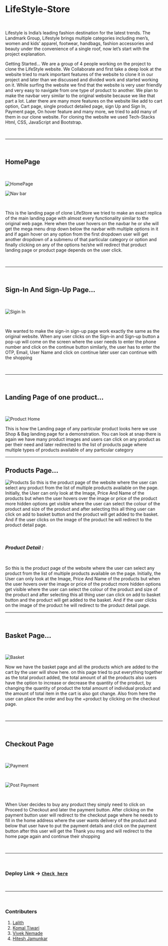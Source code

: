 # LifeStyle-Store

<br>

Lifestyle is India’s leading fashion destination for the latest trends. The Landmark Group, Lifestyle brings multiple categories including men’s, women and kids’ apparel, footwear, handbags, fashion accessories and beauty under the convenience of a single roof, now let’s start with the project explanation.

Getting Started…
We are a group of 4 people working on the project to clone the LifeStyle website. We Collaborate and first take a deep look at the website tried to mark important features of the website to clone it in our project and later than we discussed and divided work and started working on it.
While surfing the website we find that the website is very user friendly and very easy to navigate from one type of product to another. We plan to make the navbar very similar to the original website because we like that part a lot. Later there are many more features on the website like add to cart option, Cart page, single product detailed page, sign Up and Sign In, Payment page, On hover feature and many more, we tried to add many of them in our clone website. For cloning the website we used Tech-Stacks Html, CSS, JavaScript and Bootstrap.

<br>

---

<br>

## HomePage

<br>

![HomePage](https://github.com/G-LalithSai/LifeStyle-Store/raw/master/ScreenShots/Home.png)

![Nav bar](https://github.com/G-LalithSai/LifeStyle-Store/raw/master/ScreenShots/Nav%20bar.png)

<br>

This is the landing page of clone LifeStore we tried to make an exact replica of the main landing page with almost every functionality similar to the original web page. Here when the user hovers on the navbar he or she will get the mega menu drop down below the navbar with multiple options in it and if again hover on any option from the first dropdown user will get another dropdown of a submenu of that particular category or option and finally clicking on any of the options he/she will redirect that product landing page or product page depends on the user click.

<br>

---

<br>

## Sign-In And Sign-Up Page…

<br>

![Sigin In](https://github.com/G-LalithSai/LifeStyle-Store/raw/master/ScreenShots/Nav%20bar.png)

<br>

We wanted to make the sign-in sign-up page work exactly the same as the original website. When any user clicks on the Sign-in and Sign-up button a pop-up will come on the screen where the user needs to enter the phone number and click on the continue button similarly, the user has to enter the OTP, Email, User Name and click on continue later user can continue with the shopping

<br>

---

<br>

## Landing Page of one product…

<br>

![Product Home](https://github.com/G-LalithSai/LifeStyle-Store/raw/master/ScreenShots/Nav%20bar.png)

This is how the Landing page of any particular product looks here we use Shop & Bag landing page for a demonstration. You can look at snap there is again we have many product images and users can click on any product as per their need and later redirected to the list of products page where multiple types of products available of any particular category

---

## Products Page…

![Products](https://github.com/G-LalithSai/LifeStyle-Store/raw/master/ScreenShots/product.png)
So this is the product page of the website where the user can select any product from the list of multiple products available on the page. Initially, the User can only look at the Image, Price And Name of the products but when the user hovers over the image or price of the product more hidden options get visible where the user can select the colour of the product and size of the product and after selecting this all thing user can click on add to basket button and the product will get added to the basket. And if the user clicks on the image of the product he will redirect to the product detail page.

<br>

### _Product Detail :_

<br>

So this is the product page of the website where the user can select any product from the list of multiple products available on the page. Initially, the User can only look at the Image, Price And Name of the products but when the user hovers over the image or price of the product more hidden options get visible where the user can select the colour of the product and size of the product and after selecting this all thing user can click on add to basket button and the product will get added to the basket. And if the user clicks on the image of the product he will redirect to the product detail page.

---

<br>

## Basket Page…

<br>

![Basket](https://github.com/G-LalithSai/LifeStyle-Store/raw/master/ScreenShots/Checkout.png)

Now we have the basket page and all the products which are added to the cart by the user will show here. on this page tried to put everything together as the total product added, the total amount of all the products also users have the option to increase or decrease the quantity of the product, by changing the quantity of product the total amount of individual product and the amount of total item in the cart is also got change. Also from here the user can place the order and buy the +product by clicking on the checkout page.

<br>

---

<br>

## Checkout Page

<br>

![Payment](https://github.com/G-LalithSai/LifeStyle-Store/raw/master/ScreenShots/Payment%20page.png)

<br>

![Post Payment](https://github.com/G-LalithSai/LifeStyle-Store/raw/master/ScreenShots/Post%20payment.png)

<br>

When User decides to buy any product they simply need to click on Proceed to Checkout and later the payment button. After clicking on the payment button user will redirect to the checkout page where he needs to fill in the home address where the user wants delivery of the product and below that user have to put the payment details and click on the payment button after this user will get the Thank you msg and will redirect to the home page again and continue their shopping

<br>

---

<br>

### Deploy Link -> [`Check here`](https://vivekn11.github.io/LifeStyle-Store/)

<br>

---

<br>

### Contributers

1. [Lalith](https://github.com/G-LalithSai)
2. [Komal Tiwari](https://github.com/komal-tiwari-dev)
3. [Vivek Nemade](https://github.com/VivekN11)
4. [Hitesh Jamunkar](https://github.com/HiteshJamunkar)
